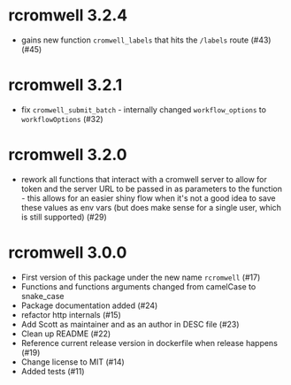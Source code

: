 # rcromwell 3.2.4

* gains new function `cromwell_labels` that hits the `/labels` route (#43) (#45)

# rcromwell 3.2.1

* fix `cromwell_submit_batch` - internally changed `workflow_options` to `workflowOptions` (#32)

# rcromwell 3.2.0

* rework all functions that interact with a cromwell server to allow for token and the server URL to be passed in as parameters to the function - this allows for an easier shiny flow when it's not a good idea to save these values as env vars (but does make sense for a single user, which is still supported) (#29)

# rcromwell 3.0.0

* First version of this package under the new name `rcromwell` (#17)
* Functions and functions arguments changed from camelCase to snake_case
* Package documentation added (#24)
* refactor http internals (#15)
* Add Scott as maintainer and as an author in DESC file (#23)
* Clean up README (#22)
* Reference current release version in dockerfile when release happens (#19)
* Change license to MIT (#14)
* Added tests (#11)
